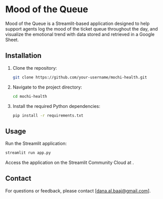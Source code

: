 # Mood of the Queue

Mood of the Queue is a Streamlit-based application designed to help support agents log the mood of the ticket queue throughout the day, and visualize the emotional trend with data stored and retrieved in a Google Sheet. 

## Installation

1. Clone the repository:
    ```bash
    git clone https://github.com/your-username/mochi-health.git
    ```
2. Navigate to the project directory:
    ```bash
    cd mochi-health
    ```
3. Install the required Python dependencies:
    ```bash
    pip install -r requirements.txt
    ```

## Usage

Run the Streamlit application:
```bash
streamlit run app.py
```

Access the application on the Streamlit Community Cloud at .

## Contact

For questions or feedback, please contact [dana.al.baaj@gmail.com].